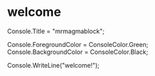 # welcome
Console.Title = "mrmagmablock";

Console.ForegroundColor = ConsoleColor.Green;<br>
Console.BackgroundColor = ConsoleColor.Black;

Console.WriteLine("welcome!");
